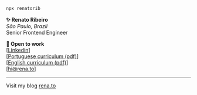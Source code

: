 ```sh
npx renatorib
```

**✨ Renato Ribeiro**  
_São Paulo, Brazil_  
Senior Frontend Engineer

**📝 Open to work**  
[[Linkedin](http://linkedin.com/in/renatorib)]  
[[Portuguese curriculum (pdf)](https://raw.githubusercontent.com/renatorib/curriculum-vitae/master/build/PT-BR.pdf)]  
[[English curriculum (pdf)](https://raw.githubusercontent.com/renatorib/curriculum-vitae/master/build/EN-US.pdf)]  
[[hi@rena.to](mailto:hi@rena.to)]

---

Visit my blog [rena.to](https://rena.to)
